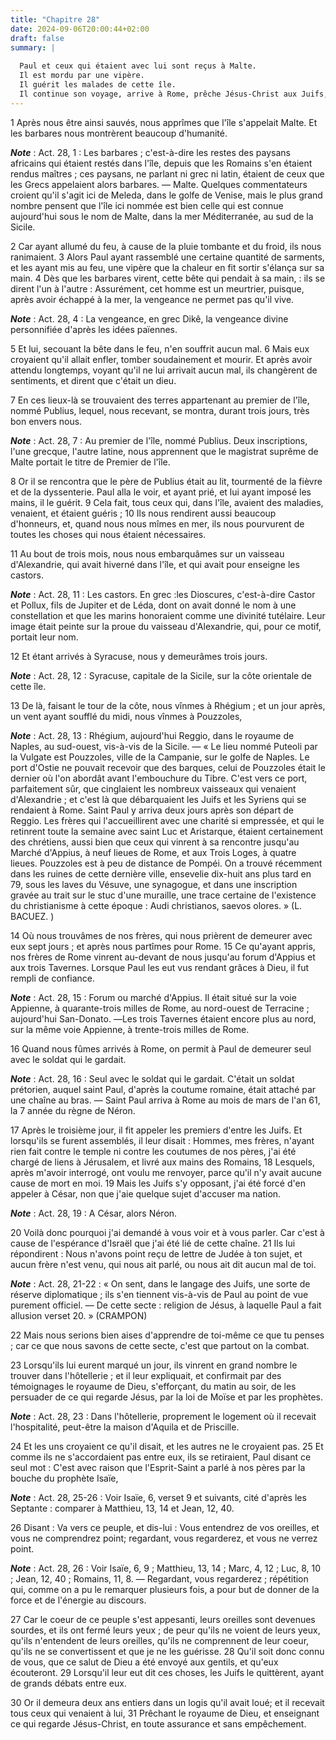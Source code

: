 ```yaml
---
title: "Chapitre 28"
date: 2024-09-06T20:00:44+02:00
draft: false
summary: |
  
  Paul et ceux qui étaient avec lui sont reçus à Malte.
  Il est mordu par une vipère.
  Il guérit les malades de cette île.
  Il continue son voyage, arrive à Rome, prêche Jésus-Christ aux Juifs, leur reproche leur endurcissement, et leur annonce que les gentils leurs seront préférés.
---
```



1 Après nous être ainsi sauvés, nous apprîmes que l'île s'appelait Malte. Et les barbares nous montrèrent beaucoup d'humanité.

***Note*** :  Act. 28, 1 : Les barbares ; c'est-à-dire les restes des paysans africains qui étaient restés dans l'île, depuis que les Romains s'en étaient rendus maîtres ; ces paysans, ne parlant ni grec ni latin, étaient de ceux que les Grecs appelaient alors barbares. ― Malte. Quelques commentateurs croient qu'il s'agit ici de Meleda, dans le golfe de Venise, mais le plus grand nombre pensent que l'île ici nommée est bien celle qui est connue aujourd'hui sous le nom de Malte, dans la mer Méditerranée, au sud de la Sicile.

2 Car ayant allumé du feu, à cause de la pluie tombante et du froid, ils nous ranimaient. 3 Alors Paul ayant rassemblé une certaine quantité de sarments, et les ayant mis au feu, une vipère que la chaleur en fit sortir s'élança sur sa main. 4 Dès que les barbares virent, cette bête qui pendait à sa main, : ils se dirent l'un à l'autre : Assurément, cet homme est un meurtrier, puisque, après avoir échappé à la mer, la vengeance ne permet pas qu'il vive.

***Note*** :  Act. 28, 4 : La vengeance, en grec Dikê, la vengeance divine personnifiée d'après les idées païennes.

5 Et lui, secouant la bête dans le feu, n'en souffrit aucun mal. 6 Mais eux croyaient qu'il allait enfler, tomber soudainement et mourir. Et après avoir attendu longtemps, voyant qu'il ne lui arrivait aucun mal, ils changèrent de sentiments, et dirent que c'était un dieu.


7 En ces lieux-là se trouvaient des terres appartenant au premier de l'île, nommé Publius, lequel, nous recevant, se montra, durant trois jours, très bon envers nous.

***Note*** :  Act. 28, 7 : Au premier de l'île, nommé Publius. Deux inscriptions, l'une grecque, l'autre latine, nous apprennent que le magistrat suprême de Malte portait le titre de Premier de l'île.

8 Or il se rencontra que le père de Publius était au lit, tourmenté de la fièvre et de la dyssenterie. Paul alla le voir, et ayant prié, et lui ayant imposé les mains, il le guérit. 9 Cela fait, tous ceux qui, dans l'île, avaient des maladies, venaient, et étaient guéris ; 10 Ils nous rendirent aussi beaucoup d'honneurs, et, quand nous nous mîmes en mer, ils nous pourvurent de toutes les choses qui nous étaient nécessaires.


11 Au bout de trois mois, nous nous embarquâmes sur un vaisseau d'Alexandrie, qui avait hiverné dans l'île, et qui avait pour enseigne les castors.

***Note*** :  Act. 28, 11 : Les castors. En grec :les Dioscures, c'est-à-dire Castor et Pollux, fils de Jupiter et de Léda, dont on avait donné le nom à une constellation et que les marins honoraient comme une divinité tutélaire. Leur image était peinte sur la proue du vaisseau d'Alexandrie, qui, pour ce motif, portait leur nom.

12 Et étant arrivés à Syracuse, nous y demeurâmes trois jours.

***Note*** :  Act. 28, 12 : Syracuse, capitale de la Sicile, sur la côte orientale de cette île.

13 De là, faisant le tour de la côte, nous vînmes à Rhégium ; et un jour après, un vent ayant soufflé du midi, nous vînmes à Pouzzoles,

***Note*** :  Act. 28, 13 : Rhégium, aujourd'hui Reggio, dans le royaume de Naples, au sud-ouest, vis-à-vis de la Sicile. ― « Le lieu nommé Puteoli par la Vulgate est Pouzzoles, ville de la Campanie, sur le golfe de Naples. Le port d'Ostie ne pouvait recevoir que des barques, celui de Pouzzoles était le dernier où l'on abordât avant l'embouchure du Tibre. C'est vers ce port, parfaitement sûr, que cinglaient les nombreux vaisseaux qui venaient d'Alexandrie ; et c'est là que débarquaient les Juifs et les Syriens qui se rendaient à Rome. Saint Paul y arriva deux jours après son départ de Reggio. Les frères qui l'accueillirent avec une charité si empressée, et qui le retinrent toute la semaine avec saint Luc et Aristarque, étaient certainement des chrétiens, aussi bien que ceux qui vinrent à sa rencontre jusqu'au Marché d'Appius, à neuf lieues de Rome, et aux Trois Loges, à quatre lieues. Pouzzoles est à peu de distance de Pompéi. On a trouvé récemment dans les ruines de cette dernière ville, ensevelie dix-huit ans plus
tard en 79, sous les laves du Vésuve, une synagogue, et dans une inscription gravée au trait sur le stuc d'une muraille, une trace certaine de l'existence du christianisme à cette époque : Audi christianos, saevos olores. » (L. BACUEZ. )

14 Où nous trouvâmes de nos frères, qui nous prièrent de demeurer avec eux sept jours ; et après nous partîmes pour Rome. 15 Ce qu'ayant appris, nos frères de Rome vinrent au-devant de nous jusqu'au forum d'Appius et aux trois Tavernes. Lorsque Paul les eut vus rendant grâces à Dieu, il fut rempli de confiance.

***Note*** :  Act. 28, 15 : Forum ou marché d'Appius. Il était situé sur la voie Appienne, à quarante-trois milles de Rome, au nord-ouest de Terracine ; aujourd'hui San-Donato. ―Les trois Tavernes étaient encore plus au nord, sur la même voie Appienne, à trente-trois milles de Rome.


16 Quand nous fûmes arrivés à Rome, on permit à Paul de demeurer seul avec le soldat qui le gardait.

***Note*** :  Act. 28, 16 : Seul avec le soldat qui le gardait. C'était un soldat prétorien, auquel saint Paul, d'après la coutume romaine, était attaché par une chaîne au bras. ― Saint Paul arriva à Rome au mois de mars de l'an 61, la 7 année du règne de Néron.


17 Après le troisième jour, il fit appeler les premiers d'entre les Juifs. Et lorsqu'ils se furent assemblés, il leur disait : Hommes, mes frères, n'ayant rien fait contre le temple ni contre les coutumes de nos pères, j'ai été chargé de liens à Jérusalem, et livré aux mains des Romains, 18 Lesquels, après m'avoir interrogé, ont voulu me renvoyer, parce qu'il n'y avait aucune cause de mort en moi. 19 Mais les Juifs s'y opposant, j'ai été forcé d'en appeler à César, non que j'aie quelque sujet d'accuser ma nation.

***Note*** :  Act. 28, 19 : A César, alors Néron.

20 Voilà donc pourquoi j'ai demandé à vous voir et à vous parler. Car c'est à cause de l'espérance d'Israël que j'ai été lié de cette chaîne. 21 Ils lui répondirent : Nous n'avons point reçu de lettre de Judée à ton sujet, et aucun frère n'est venu, qui nous ait parlé, ou nous ait dit aucun mal de toi.

***Note*** :  Act. 28, 21-22 : « On sent, dans le langage des Juifs, une sorte de réserve diplomatique ; ils s'en tiennent vis-à-vis de Paul au point de vue purement officiel. ― De cette secte : religion de Jésus, à laquelle Paul a fait allusion verset 20. » (CRAMPON)

22 Mais nous serions bien aises d'apprendre de toi-même ce que tu penses ; car ce que nous savons de cette secte, c'est que partout on la combat.


23 Lorsqu'ils lui eurent marqué un jour, ils vinrent en grand nombre le trouver dans l'hôtellerie ; et il leur expliquait, et confirmait par des témoignages le royaume de Dieu, s'efforçant, du matin au soir, de les persuader de ce qui regarde Jésus, par la loi de Moïse et par les prophètes.

***Note*** :  Act. 28, 23 : Dans l'hôtellerie, proprement le logement où il recevait l'hospitalité, peut-être la maison d'Aquila et de Priscille.

24 Et les uns croyaient ce qu'il disait, et les autres ne le croyaient pas. 25 Et comme ils ne s'accordaient pas entre eux, ils se retiraient, Paul disant ce seul mot : C'est avec raison que l'Esprit-Saint a parlé à nos pères par la bouche du prophète Isaïe,

***Note*** :  Act. 28, 25-26 : Voir Isaïe, 6, verset 9 et suivants, cité d'après les Septante : comparer à Matthieu, 13, 14 et Jean, 12, 40.

26 Disant : Va vers ce peuple, et dis-lui : Vous entendrez de vos oreilles, et vous ne comprendrez point; regardant, vous regarderez, et vous ne verrez point.

***Note*** :  Act. 28, 26 : Voir Isaïe, 6, 9 ; Matthieu, 13, 14 ; Marc, 4, 12 ; Luc, 8, 10 ; Jean, 12, 40 ; Romains, 11, 8. ― Regardant, vous regarderez ; répétition qui, comme on a pu le remarquer plusieurs fois, a pour but de donner de la force et de l'énergie au discours.

27 Car le coeur de ce peuple s'est appesanti, leurs oreilles sont devenues sourdes, et ils ont fermé leurs yeux ; de peur qu'ils ne voient de leurs yeux, qu'ils n'entendent de leurs oreilles, qu'ils ne comprennent de leur coeur, qu'ils ne se convertissent et que je ne les guérisse. 28 Qu'il soit donc connu de vous, que ce salut de Dieu a été envoyé aux gentils, et qu'eux écouteront. 29 Lorsqu'il leur eut dit ces choses, les Juifs le quittèrent, ayant de grands débats entre eux.


30 Or il demeura deux ans entiers dans un logis qu'il avait loué; et il recevait tous ceux qui venaient à lui, 31 Prêchant le royaume de Dieu, et enseignant ce qui regarde Jésus-Christ, en toute assurance et sans empêchement.
